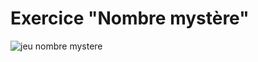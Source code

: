 # Exercice "Nombre mystère"

![jeu nombre mystere](https://github.com/divtec-cejef/133A-EXE-Nombre-mystere/blob/master/_src/jeu%20nombre%20mystere.png)

